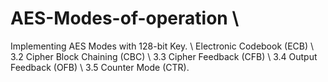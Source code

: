 # AES-Modes-of-operation \\
Implementing AES Modes with 128-bit Key. \\
Electronic Codebook (ECB) \\
3.2 Cipher Block Chaining (CBC) \\
3.3 Cipher Feedback (CFB) \\
3.4 Output Feedback (OFB) \\
3.5 Counter Mode (CTR).
